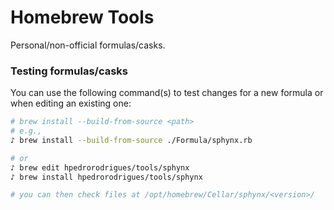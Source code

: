 # Homebrew Tools

Personal/non-official formulas/casks.

### Testing formulas/casks

You can use the following command(s) to test changes for a new formula or when
editing an existing one:

```bash
# brew install --build-from-source <path>
# e.g.,
♪ brew install --build-from-source ./Formula/sphynx.rb

# or
♪ brew edit hpedrorodrigues/tools/sphynx
♪ brew install hpedrorodrigues/tools/sphynx

# you can then check files at /opt/homebrew/Cellar/sphynx/<version>/
```
